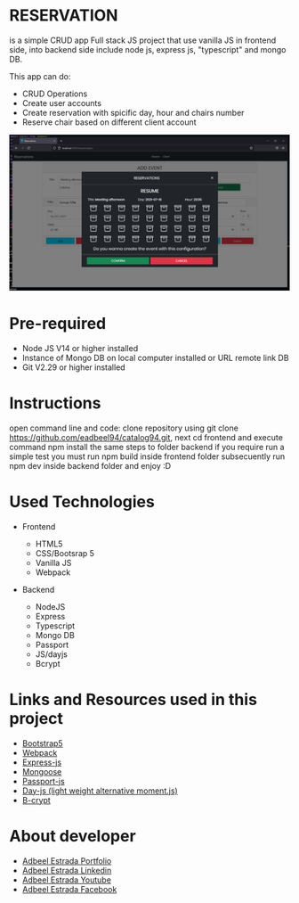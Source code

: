 # RESERVATION
is a simple CRUD app Full stack JS project that use vanilla JS in frontend side, into backend side include node js, express js, "typescript" and mongo DB.

This app can do:
- CRUD Operations
- Create user accounts
- Create reservation with spicific day, hour and chairs number
- Reserve chair based on different client account

![](/frontend/src/assets/readme.png)

<!--Web page example link: [Cookbook 94](https://cookbook94.herokuapp.com)--->

# Pre-required
- Node JS V14 or higher installed
- Instance of Mongo DB on local computer installed or URL remote link DB
- Git V2.29 or higher installed

# Instructions
open command line and code:
clone repository using git clone https://github.com/eadbeel94/catalog94.git, next 
cd frontend and execute command npm install
the same steps to folder backend
if you require run a simple test you must run npm build inside frontend folder
subsecuently run npm dev inside backend folder and enjoy :D

# Used Technologies
- Frontend
  - HTML5
  - CSS/Bootsrap 5
  - Vanilla JS
  - Webpack

- Backend
  - NodeJS
  - Express
  - Typescript
  - Mongo DB
  - Passport
  - JS/dayjs
  - Bcrypt

# Links and Resources used in this project
- [Bootstrap5](https://getbootstrap.com/docs/5.0/getting-started/introduction/)
- [Webpack](https://webpack.js.org/)
- [Express-js](https://expressjs.com)
- [Mongoose](https://mongoosejs.com)
- [Passport-js](http://www.passportjs.org)
- [Day-js (light weight alternative moment.js)](https://day.js.org/)
- [B-crypt](https://www.npmjs.com/package/bcrypt)

# About developer
- [Adbeel Estrada Portfolio](https://eadbeel94.web.app/)
- [Adbeel Estrada Linkedin](https://www.linkedin.com/in/adbeel-estrada-9a332b181/)
- [Adbeel Estrada Youtube](https://www.youtube.com/channel/UCKpR_x5WgtNCXx0oE2GuNag)
- [Adbeel Estrada Facebook](https://www.facebook.com/Z1K3C)
<!--- [Adbeel Estrada Github](https://github.com/eadbeel94?tab=repositories)-->